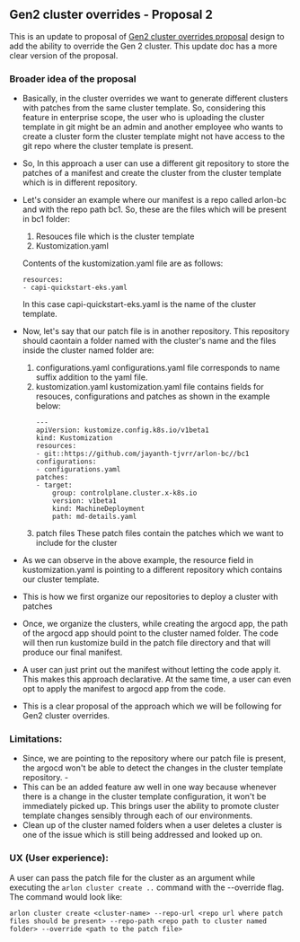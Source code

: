 ## Gen2 cluster overrides - Proposal 2
This is an update to proposal of [Gen2 cluster overrides proposal](gen2_overrides_proposal_1.md) design to add the ability to override the Gen 2 cluster. This update doc has a more clear version of the proposal.

### Broader idea of the proposal

- Basically, in the cluster overrides we want to generate different clusters with patches from the same cluster template. So, considering this feature in enterprise scope, the user who is uploading the cluster template in git might be an admin and another employee who wants to create a cluster form the cluster template might not have access to the git repo where the cluster template is present. 
- So, In this approach a user can use a different git repository to store the patches of a manifest and create the cluster from the cluster template which is in different repository.
- Let's consider an example where our manifest is a repo called arlon-bc and with the repo path bc1. So, these are the files which will be present in bc1 folder:
  1. Resouces file which is the cluster template
  2. Kustomization.yaml

    Contents of the kustomization.yaml file are as follows:

    ```
    resources:
    - capi-quickstart-eks.yaml
    ```

    In this case capi-quickstart-eks.yaml is the name of the cluster template.

- Now, let's say that our patch file is in another repository. This repository should caontain a folder named with the cluster's name and the files inside the cluster named folder are:
  
  1.  configurations.yaml
        configurations.yaml file corresponds to name suffix addition to the yaml file.
  2.  kustomization.yaml
        kustomization.yaml file contains fields for resouces, configurations and patches as shown in the example below:
        ```
        ---
        apiVersion: kustomize.config.k8s.io/v1beta1
        kind: Kustomization
        resources:
        - git::https://github.com/jayanth-tjvrr/arlon-bc//bc1
        configurations:
        - configurations.yaml
        patches:
        - target:
            group: controlplane.cluster.x-k8s.io
            version: v1beta1
            kind: MachineDeployment
            path: md-details.yaml

        ```
  3.  patch files
        These patch files contain the patches which we want to include for the cluster

- As we can observe in the above example, the resource field in kustomization.yaml is pointing to a different repository which contains our cluster template.

- This is how we first organize our repositories to deploy a cluster with patches
- Once, we organize the clusters, while creating the argocd app, the path of the argocd app should point to the cluster named folder. The code will then run kustomize build in the patch file directory and that will produce our final manifest.
- A user can just print out the manifest without letting the code apply it. This makes this approach declarative. At the same time, a user can even opt to apply the manifest to argocd app from the code.
- This is a clear proposal of the approach which we will be following for Gen2 cluster overrides.

### Limitations:

- Since, we are pointing to the repository where our patch file is present, the argocd won't be able to detect the changes in the cluster template repository. -
- This can be an added feature aw well in one way because whenever there is a change in the cluster template configuration, it won't be immediately picked up. This brings user the ability to promote cluster template changes sensibly through each of our environments.
- Clean up of the cluster named folders when a user deletes a cluster is one of the issue which is still being addressed and looked up on.

### UX (User experience):

A user can pass the patch file for the cluster as an argument while executing the `arlon cluster create ..` command with the --override flag. The command would look like:

`arlon cluster create <cluster-name> --repo-url <repo url where patch files should be present> --repo-path <repo path to cluster named folder> --override <path to the patch file>` 